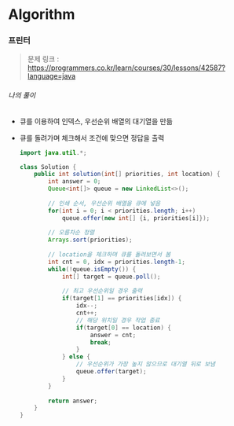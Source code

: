 # Algorithm

### 프린터

> 문제 링크 : https://programmers.co.kr/learn/courses/30/lessons/42587?language=java



###### 나의 풀이

* 큐를 이용하여 인덱스, 우선순위 배열의 대기열을 만듦

* 큐를 돌려가며 체크해서 조건에 맞으면 정답을 출력

  

  ```java
  import java.util.*;
  
  class Solution {
      public int solution(int[] priorities, int location) {
          int answer = 0;
          Queue<int[]> queue = new LinkedList<>();
          
          // 인쇄 순서, 우선순위 배열을 큐에 넣음
          for(int i = 0; i < priorities.length; i++)
              queue.offer(new int[] {i, priorities[i]});
          
          // 오름차순 정렬
          Arrays.sort(priorities);
          
          // location을 체크하며 큐를 돌려보면서 봄
          int cnt = 0, idx = priorities.length-1;
          while(!queue.isEmpty()) {
              int[] target = queue.poll();
              
              // 최고 우선순위일 경우 출력
              if(target[1] == priorities[idx]) {
                  idx--;
                  cnt++;
                  // 해당 위치일 경우 작업 종료
                  if(target[0] == location) {
                      answer = cnt;
                      break;
                  }
              } else {
                  // 우선순위가 가장 높지 않으므로 대기열 뒤로 보냄
                  queue.offer(target);
              }
          }
          
          return answer;
      }
  }
  ```

  

  